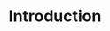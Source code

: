 ---
title: Introduction
description: An Introduction to Rocket Jump
slug: introduction
weight: 1
---
